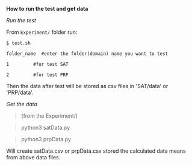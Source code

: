 **How to run the test and get data**


*Run the test*

From `Experiment/` folder run:

```
$ test.sh

folder_name  #enter the folder(domain) name you want to test

1         #for test SAT

2         #for test PRP
```

Then the data after test will be stored as csv files in 'SAT/data' or 'PRP/data'.


*Get the data*

>(from the Experiment/)

>python3 satData.py

>python3 prpData.py

Will create satData.csv or prpData.csv stored the calculated data means from above data files.
